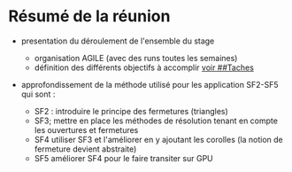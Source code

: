 # Résumé de la réunion

- presentation du  déroulement de l'ensemble du stage 
	- organisation AGILE (avec des runs toutes les semaines)
	- définition des différents objectifs à accomplir [voir ##Taches](readme.md#taches)

- approfondissement de la méthode utilisé pour les application SF2-SF5 qui sont :
	- SF2 : introduire le principe des fermetures (triangles)
	- SF3; mettre en place les méthodes de résolution tenant en compte les ouvertures et fermetures
	- SF4 utiliser SF3 et l'améliorer en y ajoutant les corolles (la notion de fermeture devient abstraite)
	- SF5 améliorer SF4 pour le faire transiter sur GPU